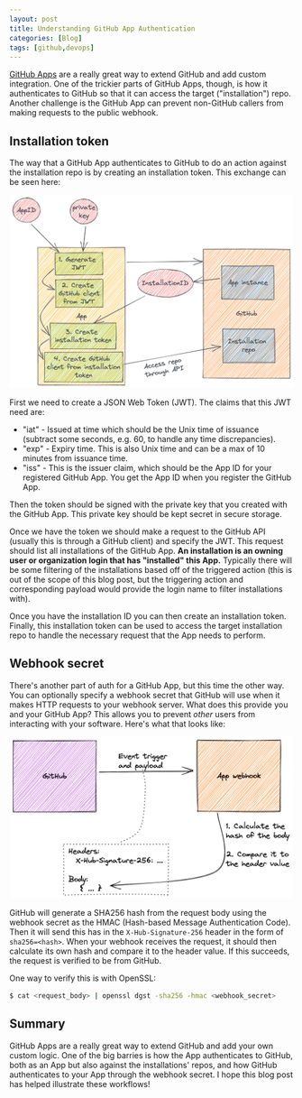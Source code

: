```yaml
---
layout: post
title: Understanding GitHub App Authentication
categories: [Blog]
tags: [github,devops]
---
```


[GitHub Apps](https://docs.github.com/en/developers/apps/getting-started-with-apps/about-apps) are a really great way to extend GitHub and add custom integration. One of the trickier parts of GitHub Apps, though, is how it authenticates to GitHub so that it can access the target ("installation") repo. Another challenge is the GitHub App can prevent non-GitHub callers from making requests to the public webhook.

## Installation token

The way that a GitHub App authenticates to GitHub to do an action against the installation repo is by creating an installation token. This exchange can be seen here:

![GitHub App authentication](../images/github-app-auth1.png)

First we need to create a JSON Web Token (JWT). The claims that this JWT need are:

* "iat" - Issued at time which should be the Unix time of issuance (subtract some seconds, e.g. 60, to handle any time discrepancies).
* "exp" - Expiry time. This is also Unix time and can be a max of 10 minutes from issuance time.
* "iss" - This is the issuer claim, which should be the App ID for your registered GitHub App. You get the App ID when you register the GitHub App.

Then the token should be signed with the private key that you created with the GitHub App. This private key should be kept secret in secure storage.

Once we have the token we should make a request to the GitHub API (usually this is through a GitHub client) and specify the JWT. This request should list all installations of the GitHub App. **An installation is an owning user or organization login that has "installed" this App.** Typically there will be some filtering of the installations based off of the triggered action (this is out of the scope of this blog post, but the triggering action and corresponding payload would provide the login name to filter installations with).

Once you have the installation ID you can then create an installation token. Finally, this installation token can be used to access the target installation repo to handle the necessary request that the App needs to perform.

## Webhook secret

There's another part of auth for a GitHub App, but this time the other way. You can optionally specify a webhook secret that GitHub will use when it makes HTTP requests to your webhook server. What does this provide you and your GitHub App? This allows you to prevent *other* users from interacting with your software. Here's what that looks like:

![Webhook secret](../images/github-app-auth2.png)

GitHub will generate a SHA256 hash from the request body using the webhook secret as the HMAC (Hash-based Message Authentication Code). Then it will send this has in the `X-Hub-Signature-256` header in the form of `sha256=<hash>`. When your webhook receives the request, it should then calculate its own hash and compare it to the header value. If this succeeds, the request is verified to be from GitHub.

One way to verify this is with OpenSSL:

```bash
$ cat <request_body> | openssl dgst -sha256 -hmac <webhook_secret>
```

## Summary

GitHub Apps are a really great way to extend GitHub and add your own custom logic. One of the big barries is how the App authenticates to GitHub, both as an App but also against the installations' repos, and how GitHub authenticates to your App through the webhook secret. I hope this blog post has helped illustrate these workflows!
